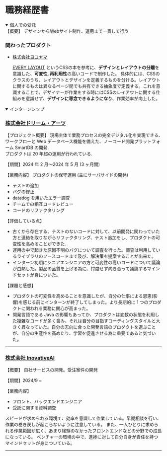 # 職務経歴書

<details open>
<summary>
個人での受託
</summary>
【概要】
デザインからWebサイト制作、運用まで一貫して行う

### 関わったプロダクト

- [株式会社ヨコヤマ](https://yokoyama-foods.com/)

  [EVERY LAYOUT](https://www.amazon.co.jp/Every-Layout-%E3%83%A2%E3%82%B8%E3%83%A5%E3%83%A9%E3%83%BC%E3%81%AA%E3%83%AC%E3%82%B9%E3%83%9D%E3%83%B3%E3%82%B7%E3%83%96%E3%83%87%E3%82%B6%E3%82%A4%E3%83%B3%E3%82%92%E5%AE%9F%E7%8F%BE%E3%81%99%E3%82%8BCSS%E8%A8%AD%E8%A8%88%E8%AB%96-%E3%83%98%E3%82%A4%E3%83%89%E3%83%B3%E3%83%BB%E3%83%94%E3%82%AB%E3%83%AA%E3%83%B3%E3%82%B0/dp/486246517X) というCSSの本を参考に、**デザインとレイアウトの分離**を意識した、**可変性, 再利用性**の高いコードで制作した。
具体的には、CSSのクラスのうち、レイアウトとデザインを定義するものを分ける。レイアウトに関するものは異なるページ間でも共有できる抽象度で定義する。これを意識することで、デザイナーが作業をする時にはCSSのレイアウトに関する仕組みを意識せず、**デザインに専念できるようになり**、作業効率が向上した。

</details>

<details open>
<summary>
インターンシップ
</summary>

### [株式会社ドリーム・アーツ](https://www.dreamarts.co.jp/)

【プロジェクト概要】
現場主体で業務プロセスの完全デジタル化を実現できる､ワークフローと Web データベース機能を備えた、ノーコード開発プラットフォーム SmartDB の開発.  
プロダクトは 20 年超の運用が行われている.

【期間】2024 年 2 月〜2024 年 5 月 (3 ヶ月間)

【業務内容】
プロダクトの保守運用 (主にサーバサイドの開発)

- テストの追加
- バグの修正
- datadog を用いたエラー調査
- チームでの相互コードレビュー
- コードのリファクタリング

【評価している点】

- 古くから存在する、テストのないコードに対して、以前開発に関わっていた方と連絡を取りながらリファクタリング、テスト追加をし、プロダクトの可変性を高めることができた.
- 運用の中で起きた原因不明のバグについて調査を行った。調査は利用しているライブラリのソースコードまで及び、解決策を提案することが出来た。
- インターン初期にシニアエンジニアの方と可変性の高いコードについて議論が白熱した。製品の品質を上げる為に、忖度せず向き合って議論するマインドセットが身についた。

【課題と感想】

- プロダクトの可変性を高めることを意識したが、自分の仕事による恩恵(影響)を感じる前にインターンが終了してしまった。より長期的に 1 つのプロダクトに関われる業務に関心が高まった。
- 開発言語である Java の影響もあってか、プロダクトは変数の状態を利用した複雑なコードが多く含み、それは自分の目指すコーディングスタイルと大きく異なっていた。自分の志向に合った開発言語のプロダクトを選ぶことが、自分の生産性を高めたり、学習を促進させる為に重要であると気づいた。

---

### [株式会社 InovativeAI](https://innovativeai.co.jp/)

【概要】
自社サービスの開発。受注案件の開発

【期間】2024/9 ~

【業務内容】
- フロント、バックエンドエンジニア
- 受託に関する資料調査
  
スピードが求められる環境で、効率を意識して作業している。早期相談を行い、作業の巻き戻しが起こらないように注意している。
また、一人ひとりに求められる作業範囲が広く、あまり経験のなかったフロントエンドなどの分野での成長になっている。
ベンチャーの環境の中で、進捗に対して自分自身が責任を持つマインドセットが身についている。

</details>

---